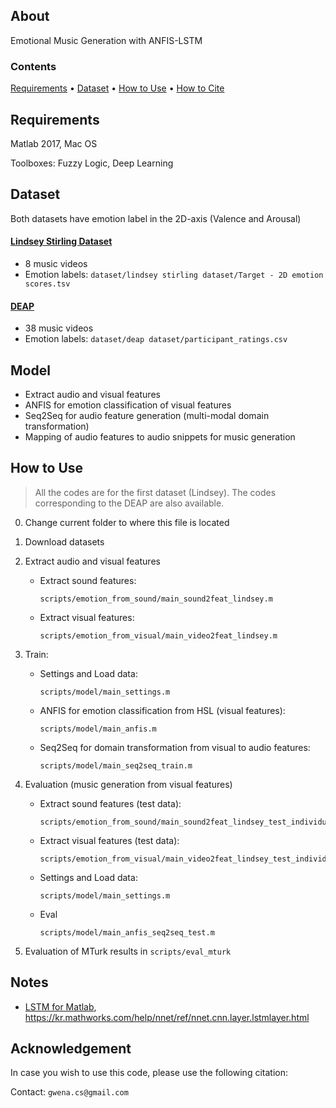 ## About
Emotional Music Generation with ANFIS-LSTM

### Contents
[Requirements](#requirements) • [Dataset](#dataset) • [How to Use](#how-to-use) • [How to Cite](#acknowledgement) 

## Requirements
Matlab 2017, Mac OS

Toolboxes: Fuzzy Logic, Deep Learning

## Dataset
Both datasets have emotion label in the 2D-axis (Valence and Arousal)

#### [Lindsey Stirling Dataset](https://www.youtube.com/playlist?list=PLg5IYs6I5_xPkTWQ6P_YOiTTh7IBlc7ZH)
* 8 music videos
* Emotion labels: `dataset/lindsey stirling dataset/Target - 2D emotion scores.tsv`

#### [DEAP](https://www.eecs.qmul.ac.uk/mmv/datasets/deap/)
* 38 music videos
* Emotion labels: `dataset/deap dataset/participant_ratings.csv`

## Model
* Extract audio and visual features
* ANFIS for emotion classification of visual features
* Seq2Seq for audio feature generation (multi-modal domain transformation)
* Mapping of audio features to audio snippets for music generation

## How to Use
> All the codes are for the first dataset (Lindsey). The codes corresponding to the DEAP are also available.

0. Change current folder to where this file is located

1. Download datasets

2. Extract audio and visual features
    * Extract sound features:
        ```
        scripts/emotion_from_sound/main_sound2feat_lindsey.m
        ```
    * Extract visual features:
        ```
        scripts/emotion_from_visual/main_video2feat_lindsey.m
        ```

3. Train:
    * Settings and Load data:
        ```
        scripts/model/main_settings.m
        ```
    * ANFIS for emotion classification from HSL (visual features):
        ```
        scripts/model/main_anfis.m
        ```
    * Seq2Seq for domain transformation from visual to audio features:
        ```
        scripts/model/main_seq2seq_train.m
        ```

4. Evaluation (music generation from visual features)
    * Extract sound features (test data):
        ```
        scripts/emotion_from_sound/main_sound2feat_lindsey_test_individual.m
        ```
    * Extract visual features (test data):
        ```
        scripts/emotion_from_visual/main_video2feat_lindsey_test_individual.m
        ```
    * Settings and Load data:
        ```
        scripts/model/main_settings.m
        ```
    * Eval
        ```
        scripts/model/main_anfis_seq2seq_test.m
        ```

5. Evaluation of MTurk results in `scripts/eval_mturk`

## Notes
* [LSTM for Matlab](https://www.mathworks.com/help/deeplearning/ug/long-short-term-memory-networks.html), https://kr.mathworks.com/help/nnet/ref/nnet.cnn.layer.lstmlayer.html


## Acknowledgement
In case you wish to use this code, please use the following citation:



Contact: `gwena.cs@gmail.com`


